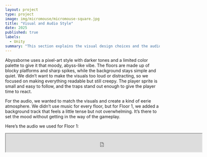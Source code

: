 ```yaml
---
layout: project
type: project
image: img/micromouse/micromouse-square.jpg
title: "Visual and Audio Style"
date: 2025
published: true
labels:
  - Unity
summary: "This section explains the visual design choices and the audio atmosphere we used in the game. It focuses on how we kept the pixel-art style simple but effective, and how the Floor 1 background audio sets the mood without being too distracting."
---
```

Abyssborne uses a pixel-art style with darker tones and a limited color palette to give it that moody, abyss-like vibe. The floors are made up of blocky platforms and sharp spikes, while the background stays simple and quiet. We didn’t want to make the visuals too loud or distracting, so we focused on making everything readable but still creepy. The player sprite is small and easy to follow, and the traps stand out enough to give the player time to react.

For the audio, we wanted to match the visuals and create a kind of eerie atmosphere. We didn’t use music for every floor, but for Floor 1, we added a background track that feels a little tense but not overwhelming. It’s there to set the mood without getting in the way of the gameplay.

Here’s the audio we used for Floor 1:

<iframe src="https://drive.google.com/file/d/10aThPq4oUEnVBSycVK5wA8il9jHLFCVE/preview" width="640" height="60" allow="autoplay"></iframe>
